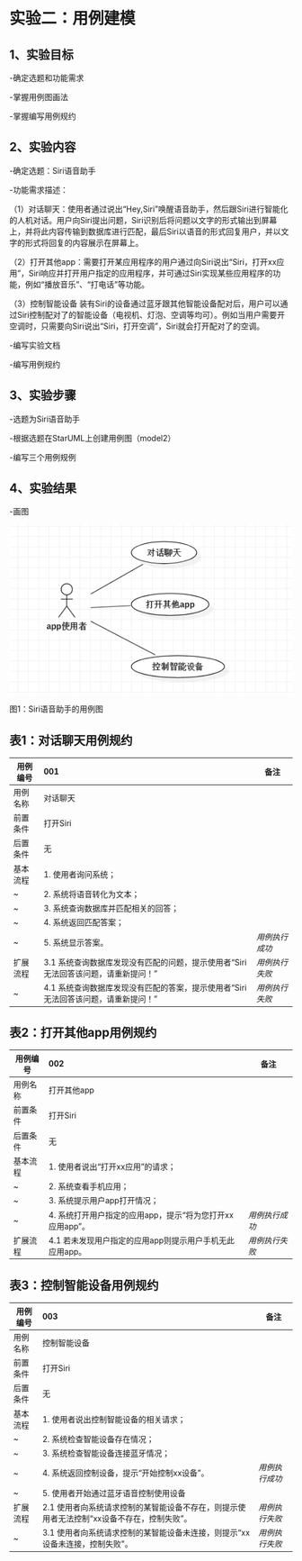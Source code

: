# 实验二：用例建模

## 1、实验目标
 
-确定选题和功能需求

-掌握用例图画法

-掌握编写用例规约

## 2、实验内容

-确定选题：Siri语音助手

-功能需求描述：

（1）对话聊天：使用者通过说出“Hey,Siri”唤醒语音助手，然后跟Siri进行智能化的人机对话。用户向Siri提出问题，Siri识别后将问题以文字的形式输出到屏幕上，并将此内容传输到数据库进行匹配，最后Siri以语音的形式回复用户，并以文字的形式将回复的内容展示在屏幕上。

（2）打开其他app：需要打开某应用程序的用户通过向Siri说出“Siri，打开xx应用”，Siri响应并打开用户指定的应用程序，并可通过Siri实现某些应用程序的功能，例如“播放音乐”、“打电话”等功能。

（3）控制智能设备
装有Siri的设备通过蓝牙跟其他智能设备配对后，用户可以通过Siri控制配对了的智能设备（电视机、灯泡、空调等均可）。例如当用户需要开空调时，只需要向Siri说出“Siri，打开空调”，Siri就会打开配对了的空调。

-编写实验文档

-编写用例规约

## 3、实验步骤

-选题为Siri语音助手

-根据选题在StarUML上创建用例图（model2）

-编写三个用例规例

## 4、实验结果

-画图

![用例图](./model2.jpg)

图1：Siri语音助手的用例图

## 表1：对话聊天用例规约  

 用例编号   | 001 | 备注  
  -|:-|- 
 用例名称   | 对话聊天 |   
 前置条件   |    打开Siri |   
 后置条件   |   无  |   
 基本流程   | 1.	使用者询问系统；  |  
 ~| 2. 系统将语音转化为文本；  |   
 ~| 3.	系统查询数据库并匹配相关的回答；  |   
 ~| 4. 系统返回匹配答案；  |   
 ~| 5. 系统显示答案。  |  *用例执行成功*
 扩展流程  | 3.1	系统查询数据库发现没有匹配的问题，提示使用者“Siri无法回答该问题，请重新提问！”|  *用例执行失败* 
 ~|4.1 系统查询数据库发现没有匹配的答案，提示使用者“Siri无法回答该问题，请重新提问！”|  *用例执行失败* 
 
 
 ## 表2：打开其他app用例规约  

 用例编号  | 002| 备注  
 -|:-|-  
 用例名称  | 打开其他app  |   
 前置条件  |  打开Siri  |   
 后置条件  |   无 | 
 基本流程  | 1. 使用者说出“打开xx应用”的请求；  |    
 ~| 2. 系统查看手机应用；  |   
 ~| 3. 系统提示用户app打开情况；  |   
 ~| 4. 系统打开用户指定的应用app，提示“将为您打开xx应用app”。  |  *用例执行成功* 
 扩展流程  |4.1	若未发现用户指定的应用app则提示用户手机无此应用app。 | *用例执行失败*   
 
 
 ## 表3：控制智能设备用例规约  

 用例编号  |003 | 备注  
 -|:-|-  
 用例名称  | 控制智能设备  |   
 前置条件  | 打开Siri   |    
 后置条件  |  无   |   
 基本流程  |1.	使用者说出控制智能设备的相关请求；  |
 ~| 2.	系统检查智能设备存在情况； |   
 ~| 3.	系统检查智能设备连接蓝牙情况； |     
 ~| 4.	系统返回控制设备，提示“开始控制xx设备”。  | *用例执行成功*
 ~| 5. 使用者开始通过蓝牙语音控制使用设备   |
 扩展流程  | 2.1 使用者向系统请求控制的某智能设备不存在，则提示使用者无法控制“xx设备不存在，控制失败”。  |*用例执行失败* 
 ~| 3.1 使用者向系统请求控制的某智能设备未连接，则提示“xx设备未连接，控制失败"。  |*用例执行失败* 
